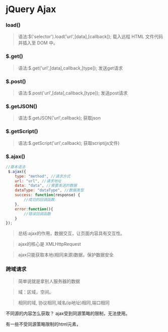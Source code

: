 # jQuery Ajax

### load()
> 语法:$('selector').load('url',[data],[callback]);
载入远程 HTML 文件代码并插入至 DOM 中。

### $.get()
> 语法:$.get('url',[data],callback,[type]);
发送get请求

### $.post()
> 语法:$.post('url',[data],callback,[type]);
发送post请求

### $.getJSON()
> 语法:$.getJSON('url',callback);
获取json

### $.getScript()
> 语法:$.getScript('url',callback);
获取script(js文件)

### $.ajax()
```javascript
//基本语法
 $.ajax({
    type: "method", //请求方式
    url: "url", //请求地址
    data: "data", //需要发送的数据
    dataType: "dataType", //数据类型
    success: function(response) {
        //成功的回调函数
    },
    error:function(){
        //错误回调函数
    }
});
```

> 总结:ajax的作用，数据交互，让页面内容具有交互性。

> ajax的核心是 XMLHttpRequest 

> ajax只能获取本地(相同来源)数据，保护数据安全

### 跨域请求
> 简单说就是拿别人服务器的数据

> 域：区域，空间。

> 相同的域, 协议相同,域名(ip地址)相同,端口相同

不同源的内容怎么获取？
ajax受到同源策略的限制，无法使用。

有一些不受同源策略限制的html元素，<script><img><iframe>,这三个元素都拥有src属性

使用jsonp ->非官方推荐的解决方案(民间公认)
jsonp不属于w3c标准

> jsonp的原理，动态的创建script标签，将接口写入src属性，定义回调函数，将回调函数的名称拼接在src结尾，让接口返回的字符串帮助我们调用回调函数。

```javascript

$.ajax({
    type: "get",
    url: url,
    dataType: "jsonp", //jsonp跨域
    jsonpCallback: "show", //为success设置一个名字
    success: function(response) {
        console.log(response);
    }
});
```